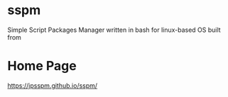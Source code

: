 # sspm
Simple Script Packages Manager  written in bash for linux-based OS built from 

# Home Page

https://jpsspm.github.io/sspm/
